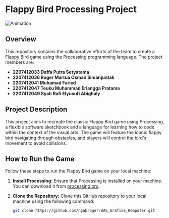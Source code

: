 # Flappy Bird Processing Project
<img src="https://github.com/ngabroger/UAS_Grafika_Komputer/assets/106647794/c73cc53d-1bdb-4d7e-8382-5bbe2a680e68" alt="Animation">

## Overview

This repository contains the collaborative efforts of the team to create a Flappy Bird game using the Processing programming language. The project members are:

- **2207412033 Daffa Putra Setyatama**
- **2207412036 Roger Martua Osman Simanjuntak**
- **2207412041 Muhamad Faried**
- **2207412047 Teuku Muhammad Erlangga Pratama**
- **2207412049 Syah Rafi Elyusufi Abighaly**

## Project Description

This project aims to recreate the classic Flappy Bird game using Processing, a flexible software sketchbook and a language for learning how to code within the context of the visual arts. The game will feature the iconic flappy bird navigating through obstacles, and players will control the bird's movement to avoid collisions.

## How to Run the Game

Follow these steps to run the Flappy Bird game on your local machine:

1. **Install Processing:** Ensure that Processing is installed on your machine. You can download it from [processing.org](https://processing.org/download/).

2. **Clone the Repository:** Clone this GitHub repository to your local machine using the following command:

   ```bash
   git clone https://github.com/ngabroger/UAS_Grafika_Komputer.git
